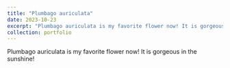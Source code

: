 ```yaml
---
title: "Plumbago auriculata"
date: 2023-10-23
excerpt: "Plumbago auriculata is my favorite flower now! It is gorgeous in the sunshine! <br/><img src='/images/Plumbago auriculata.jpg' width = '600'>"
collection: portfolio
---
```


Plumbago auriculata is my favorite flower now! It is gorgeous in the sunshine!

